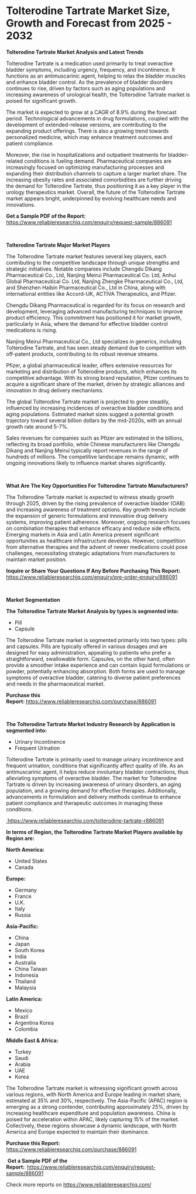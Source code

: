 <p><h1>Tolterodine Tartrate Market Size, Growth and Forecast from 2025 - 2032</h1></p><p><strong>Tolterodine Tartrate Market Analysis and Latest Trends</strong></p>
<p><p>Tolterodine Tartrate is a medication used primarily to treat overactive bladder symptoms, including urgency, frequency, and incontinence. It functions as an antimuscarinic agent, helping to relax the bladder muscles and enhance bladder control. As the prevalence of bladder disorders continues to rise, driven by factors such as aging populations and increasing awareness of urological health, the Tolterodine Tartrate market is poised for significant growth.</p><p>The market is expected to grow at a CAGR of 8.9% during the forecast period. Technological advancements in drug formulations, coupled with the development of extended-release versions, are contributing to the expanding product offerings. There is also a growing trend towards personalized medicine, which may enhance treatment outcomes and patient compliance.</p><p>Moreover, the rise in hospitalizations and outpatient treatments for bladder-related conditions is fueling demand. Pharmaceutical companies are increasingly focused on optimizing manufacturing processes and expanding their distribution channels to capture a larger market share. The increasing obesity rates and associated comorbidities are further driving the demand for Tolterodine Tartrate, thus positioning it as a key player in the urology therapeutics market. Overall, the future of the Tolterodine Tartrate market appears bright, underpinned by evolving healthcare needs and innovations.</p></p>
<p><strong>Get a Sample PDF of the Report:&nbsp;</strong> <a href="https://www.reliableresearchiq.com/enquiry/request-sample/886091?utm_campaign=3349&utm_medium=2&utm_source=Github&utm_content=ia&utm_term=08032025&utm_id=tolterodine-tartrate">https://www.reliableresearchiq.com/enquiry/request-sample/886091</a></p>
<p>&nbsp;</p>
<p><strong>Tolterodine Tartrate Major Market Players</strong></p>
<p><p>The Tolterodine Tartrate market features several key players, each contributing to the competitive landscape through unique strengths and strategic initiatives. Notable companies include Chengdu Dikang Pharmaceutical Co., Ltd, Nanjing Meirui Pharmaceutical Co. Ltd, Anhui Global Pharmaceutical Co. Ltd, Nanjing Zhengke Pharmaceutical Co., Ltd, and Shenzhen Haibin Pharmaceutical Co., Ltd in China, along with international entities like Accord-UK, ACTIVA Therapeutics, and Pfizer.</p><p>Chengdu Dikang Pharmaceutical is regarded for its focus on research and development, leveraging advanced manufacturing techniques to improve product efficiency. This commitment has positioned it for market growth, particularly in Asia, where the demand for effective bladder control medications is rising.</p><p>Nanjing Meirui Pharmaceutical Co., Ltd specializes in generics, including Tolterodine Tartrate, and has seen steady demand due to competition with off-patent products, contributing to its robust revenue streams.</p><p>Pfizer, a global pharmaceutical leader, offers extensive resources for marketing and distribution of Tolterodine products, which enhances its competitive advantage. With its strong brand reputation, Pfizer continues to acquire a significant share of the market, driven by strategic alliances and innovation in drug delivery mechanisms.</p><p>The global Tolterodine Tartrate market is projected to grow steadily, influenced by increasing incidences of overactive bladder conditions and aging populations. Estimated market sizes suggest a potential growth trajectory toward several billion dollars by the mid-2020s, with an annual growth rate around 5-7%. </p><p>Sales revenues for companies such as Pfizer are estimated in the billions, reflecting its broad portfolio, while Chinese manufacturers like Chengdu Dikang and Nanjing Meirui typically report revenues in the range of hundreds of millions. The competitive landscape remains dynamic, with ongoing innovations likely to influence market shares significantly.</p></p>
<p>&nbsp;</p>
<p><strong>What Are The Key Opportunities For Tolterodine Tartrate Manufacturers?</strong></p>
<p><p>The Tolterodine Tartrate market is expected to witness steady growth through 2025, driven by the rising prevalence of overactive bladder (OAB) and increasing awareness of treatment options. Key growth trends include the expansion of generic formulations and innovative drug delivery systems, improving patient adherence. Moreover, ongoing research focuses on combination therapies that enhance efficacy and reduce side effects. Emerging markets in Asia and Latin America present significant opportunities as healthcare infrastructure develops. However, competition from alternative therapies and the advent of newer medications could pose challenges, necessitating strategic adaptations from manufacturers to maintain market position.</p></p>
<p><strong>Inquire or Share Your Questions If Any Before Purchasing This Report:</strong> <a href="https://www.reliableresearchiq.com/enquiry/pre-order-enquiry/886091?utm_campaign=3349&utm_medium=2&utm_source=Github&utm_content=ia&utm_term=08032025&utm_id=tolterodine-tartrate">https://www.reliableresearchiq.com/enquiry/pre-order-enquiry/886091</a></p>
<p>&nbsp;</p>
<p><strong>Market Segmentation</strong></p>
<p><strong>The Tolterodine Tartrate Market Analysis by types is segmented into:</strong></p>
<p><ul><li>Pill</li><li>Capsule</li></ul></p>
<p><p>The Tolterodine Tartrate market is segmented primarily into two types: pills and capsules. Pills are typically offered in various dosages and are designed for easy administration, appealing to patients who prefer a straightforward, swallowable form. Capsules, on the other hand, often provide a smoother intake experience and can contain liquid formulations or powder, potentially enhancing absorption. Both forms are used to manage symptoms of overactive bladder, catering to diverse patient preferences and needs in the pharmaceutical market.</p></p>
<p><strong>Purchase this Report:&nbsp;</strong><a href="https://www.reliableresearchiq.com/purchase/886091?utm_campaign=3349&utm_medium=2&utm_source=Github&utm_content=ia&utm_term=08032025&utm_id=tolterodine-tartrate">https://www.reliableresearchiq.com/purchase/886091</a></p>
<p>&nbsp;</p>
<p><strong>The Tolterodine Tartrate Market Industry Research by Application is segmented into:</strong></p>
<p><ul><li>Urinary Incontinence</li><li>Frequent Urination</li></ul></p>
<p><p>Tolterodine Tartrate is primarily used to manage urinary incontinence and frequent urination, conditions that significantly affect quality of life. As an antimuscarinic agent, it helps reduce involuntary bladder contractions, thus alleviating symptoms of overactive bladder. The market for Tolterodine Tartrate is driven by increasing awareness of urinary disorders, an aging population, and a growing demand for effective therapies. Additionally, advancements in formulation and delivery methods continue to enhance patient compliance and therapeutic outcomes in managing these conditions.</p></p>
<p><a href="https://www.reliableresearchiq.com/tolterodine-tartrate-r886091?utm_campaign=3349&utm_medium=2&utm_source=Github&utm_content=ia&utm_term=08032025&utm_id=tolterodine-tartrate">&nbsp;https://www.reliableresearchiq.com/tolterodine-tartrate-r886091</a></p>
<p><strong>In terms of Region, the Tolterodine Tartrate Market Players available by Region are:</strong></p>
<p>
    <p> <strong> North America: </strong>
        <ul>
            <li>United States</li>
            <li>Canada</li>
        </ul>
        </p> 
    <p> <strong> Europe: </strong>
        <ul>
            <li>Germany</li>
            <li>France</li>
            <li>U.K.</li>
            <li>Italy</li>
            <li>Russia</li>
        </ul>
        </p> 
    <p> <strong> Asia-Pacific: </strong>
        <ul>
            <li>China</li>
            <li>Japan</li>
            <li>South Korea</li>
            <li>India</li>
            <li>Australia</li>
            <li>China Taiwan</li>
            <li>Indonesia</li>
            <li>Thailand</li>
            <li>Malaysia</li>
        </ul>
        </p> 
    <p> <strong> Latin America: </strong>
        <ul>
            <li>Mexico</li>
            <li>Brazil</li>
            <li>Argentina Korea</li>
            <li>Colombia</li>
        </ul>
        </p> 
    <p> <strong> Middle East & Africa: </strong>
        <ul>
            <li>Turkey</li>
            <li>Saudi</li>
            <li>Arabia</li>
            <li>UAE</li>
            <li>Korea</li>
        </ul>
    </p>
    </p>
<p><p>The Tolterodine Tartrate market is witnessing significant growth across various regions, with North America and Europe leading in market share, estimated at 35% and 30%, respectively. The Asia-Pacific (APAC) region is emerging as a strong contender, contributing approximately 25%, driven by increasing healthcare expenditure and population awareness. China is poised for acceleration within APAC, likely capturing 15% of the market. Collectively, these regions showcase a dynamic landscape, with North America and Europe expected to maintain their dominance.</p></p>
<p><strong>Purchase this Report: </strong><a href="https://www.reliableresearchiq.com/purchase/886091?utm_campaign=3349&utm_medium=2&utm_source=Github&utm_content=ia&utm_term=08032025&utm_id=tolterodine-tartrate">https://www.reliableresearchiq.com/purchase/886091</a></p>
<p>&nbsp;<strong>Get a Sample PDF of the Report:&nbsp;&nbsp;</strong><a href="https://www.reliableresearchiq.com/enquiry/request-sample/886091?utm_campaign=3349&utm_medium=2&utm_source=Github&utm_content=ia&utm_term=08032025&utm_id=tolterodine-tartrate">https://www.reliableresearchiq.com/enquiry/request-sample/886091</a></p>
<p><strong></strong></p>
<p>Check more reports on <a href="https://www.reliableresearchiq.com/?utm_campaign=3349&utm_medium=2&utm_source=Github&utm_content=ia&utm_term=08032025&utm_id=tolterodine-tartrate">https://www.reliableresearchiq.com/</a></p>